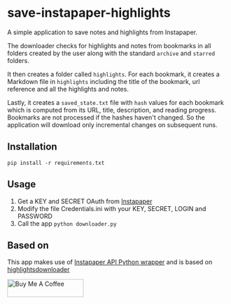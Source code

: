# save-instapaper-highlights

A simple application to save notes and highlights from Instapaper.

The downloader checks for highlights and notes from bookmarks in all folders created by the user along with the standard `archive` and `starred` folders.

It then creates a folder called `highlights`. For each bookmark, it creates a Markdown file in `highlights` including the title of the bookmark, url reference and all the highlights and notes.

Lastly, it creates a `saved_state.txt` file with `hash` values for each bookmark which is computed from its URL, title, description, and reading progress. Bookmarks are not processed if the hashes haven't changed. So the application will download only incremental changes on subsequent runs.

## Installation

```
pip install -r requirements.txt
```

## Usage

1. Get a KEY and SECRET OAuth from [Instapaper](https://www.instapaper.com/main/request_oauth_consumer_token)
2. Modify the file Credentials.ini with your KEY, SECRET, LOGIN and PASSWORD
3. Call the app `python downloader.py`

## Based on

 This app makes use of [Instapaper API Python wrapper](https://github.com/rsgalloway/instapaper) and is based on [highlightsdownloader](https://github.com/alberto-old/highlightsdownloader)
 
<a href="https://www.buymeacoffee.com/jitinnair" target="_blank"><img src="https://cdn.buymeacoffee.com/buttons/default-orange.png" alt="Buy Me A Coffee" height="41" width="174"></a>

